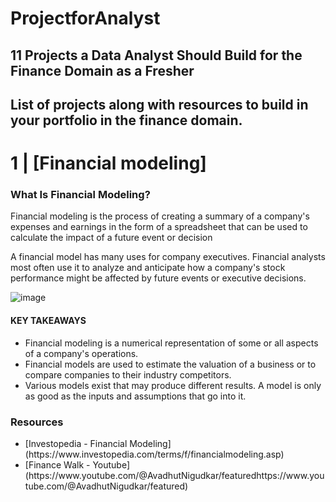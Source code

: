 # ProjectforAnalyst
## 11 Projects a Data Analyst Should Build for the Finance Domain as a Fresher

## List of projects along with resources to build in your portfolio in the finance domain.

# 1 | [Financial modeling]
   ### What Is Financial Modeling?

   Financial modeling is the process of creating a summary of a company's expenses and earnings in the form of a spreadsheet that can be used to calculate the 
   impact of a future event or decision

   A financial model has many uses for company executives. Financial analysts most often use it to analyze and anticipate how a company's stock performance 
   might be affected by future events or executive decisions.

   ![image](https://github.com/RishavRaj20/ProjectforAnalyst/assets/81917305/02f70fd2-96ff-4e41-b576-23803649b1b8)


   #### KEY TAKEAWAYS
   <ul>
     <li>Financial modeling is a numerical representation of some or all aspects of a company's operations.</li>
     <li>Financial models are used to estimate the valuation of a business or to compare companies to their industry competitors.</li>
     <li>Various models exist that may produce different results. A model is only as good as the inputs and assumptions that go into it.</li>
   </ul>

   ### Resources
   <ul>
      <li>[Investopedia - Financial Modeling](https://www.investopedia.com/terms/f/financialmodeling.asp)</li>
      <li>[Finance Walk - Youtube](https://www.youtube.com/@AvadhutNigudkar/featuredhttps://www.youtube.com/@AvadhutNigudkar/featured)</li>
   </ul>
